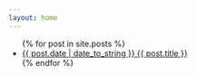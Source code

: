 ```yaml
---
layout: home
---
```


<ul>
  {% for post in site.posts %}
    <li>
      <a href="{{ post.url }}">
      <span class="post-date">{{ post.date | date_to_string }}</span> {{ post.title }}</a>
    </li>
  {% endfor %}
</ul>
